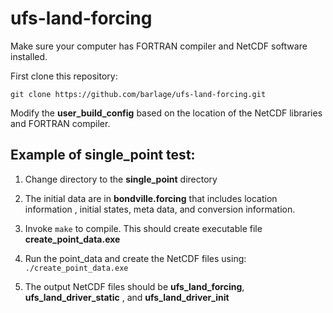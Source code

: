 # ufs-land-forcing
Make sure your computer has FORTRAN compiler and NetCDF software installed.

First clone this repository:

`git clone https://github.com/barlage/ufs-land-forcing.git`

Modify the **user_build_config** based on the location of the NetCDF libraries and FORTRAN compiler.
## Example of single_point test:
1) Change directory to the **single_point** directory

2) The initial data are in **bondville.forcing** that includes location information , initial states, meta data, 
and conversion information.

3) Invoke `make` to compile. This should create executable file **create_point_data.exe**

4) Run the point_data and create the NetCDF files using: `./create_point_data.exe`

5) The output NetCDF files should be **ufs_land_forcing**, **ufs_land_driver_static** , and **ufs_land_driver_init**
